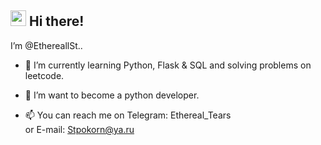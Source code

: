 ## <img src="https://raw.githubusercontent.com/extremecodetv/extremecodetv/master/wave.gif" width="25px"> Hi there!
I’m @EthereallSt..

- 🌱 I’m currently learning Python, Flask & SQL and solving problems on leetcode.
- 👀 I’m want to become a python developer.


- 📫 You can reach me on Telegram: Ethereal_Tears  
                      or   E-mail: Stpokorn@ya.ru

<!---
EthereallSt/EthereallSt is a ✨ special ✨ repository because its `README.md` (this file) appears on your GitHub profile.
You can click the Preview link to take a look at your changes.
--->
